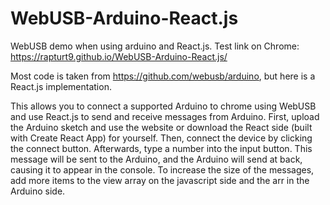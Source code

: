 # WebUSB-Arduino-React.js
WebUSB demo when using arduino and React.js. Test link on Chrome: https://rapturt9.github.io/WebUSB-Arduino-React.js/

Most code is taken from https://github.com/webusb/arduino, but here is a React.js implementation.

This allows you to connect a supported Arduino to chrome using WebUSB and use React.js to send and receive messages from Arduino. First, upload the Arduino 
sketch and use the website or download the React side (built with Create React App) for yourself. Then, connect the device by clicking the connect button.
Afterwards, type a number into the input button. This message will be sent to the Arduino, and the Arduino will send at back, causing it to appear in the
console. To increase the size of the messages, add more items to the view array on the javascript side and the arr in the Arduino side.
